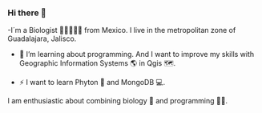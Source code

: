 ### Hi there 👋

-I´m a Biologist 🌵🌵🌼🌵🌵 from Mexico. I live in the metropolitan zone of Guadalajara, Jalisco.  

- 🌱 I’m learning about programming. And I want to improve my skills with Geographic Information Systems 🌎 in Qgis 🗺.

- ⚡ I want to learn Phyton 🐍 and MongoDB 💻.

I am enthusiastic about combining biology 🦋 and programming 👩‍💻.
